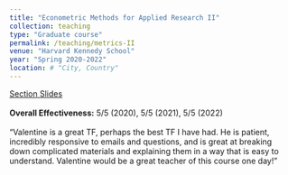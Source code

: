 ```yaml
---
title: "Econometric Methods for Applied Research II"
collection: teaching
type: "Graduate course"
permalink: /teaching/metrics-II
venue: "Harvard Kennedy School"
year: "Spring 2020-2022"
location: # "City, Country"
---
```


[Section Slides](https://github.com/ValentineGilbert/Econ-2115-section-notes)<br/><br/>
**Overall Effectiveness:** 5/5 (2020), 5/5 (2021), 5/5 (2022)<br/><br/>
<q>Valentine is a great TF, perhaps the best TF I have had. He is patient, incredibly responsive to emails and questions, and is great at breaking down complicated materials and explaining them in a way that is easy to understand. Valentine would be a great teacher of this course one day!</q>